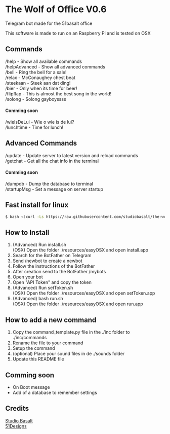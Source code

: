 # The Wolf of Office V0.6

Telegram bot made for the 51basalt office

This software is made to run on an Raspberry Pi and is tested on OSX

## Commands
/help - Show all available commands <br>
/helpAdvanced - Show all advanced commands <br>
/bell - Ring the bell for a sale! <br>
/relax - McConaughey chest beat <br>
/steekaan - Steek aan dat ding! <br>
/bier - Only when its time for beer! <br>
/flipflap - This is almost the best song in the world! <br>
/solong - Solong gayboyssss
#### Comming soon
/wieIsDeLul - Wie o wie is de lul? <br>
/lunchtime - Time for lunch! <br>

## Advanced Commands
/update - Update server to latest version and reload commands <br>
/getchat - Get all the chat info in the terminal <br>
#### Comming soon
/dumpdb - Dump the database to terminal <br>
/startupMsg - Set a message on server startup <br>

## Fast install for linux
```bash
$ bash <(curl -Ls https://raw.githubusercontent.com/studiobasalt/the-wolf-of-office/main/install.sh)
```

## How to Install
1. (Advanced) Run install.sh <br>
   (OSX) Open the folder ./resources/easyOSX and open install.app
2. Search for the BotFather on Telegram
3. Send /newbot to create a newbot
4. Follow the instructions of the BotFather
5. After creation send to the BotFather /mybots
6. Open your bot
7. Open "API Token" and copy the token
8. (Advanced) Run setToken.sh <br>
   (OSX) Open the folder ./resources/easyOSX and open setToken.app
9. (Advanced) bash run.sh <br>
    (OSX) Open the folder ./resources/easyOSX and open run.app

## How to add a new command
1. Copy the command_template.py file in the ./inc folder to ./inc/commands
2. Rename the file to your command
3. Setup the command
4. (optional) Place your sound files in de ./sounds folder
5. Update this README file

## Comming soon
- On Boot message
- Add of a database to remember settings

## Credits
[Studio Basalt](https://studiobasalt.com "Studio Basalt") <br>
[51Designs](https://www.51designs.nl/) <br>
